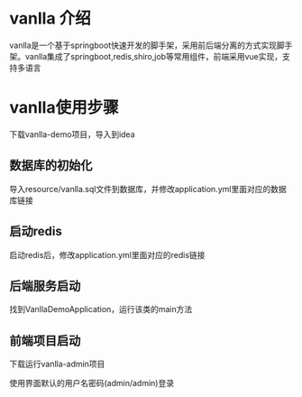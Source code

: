 # vanlla 介绍
vanlla是一个基于springboot快速开发的脚手架，采用前后端分离的方式实现脚手架。vanlla集成了springboot,redis,shiro,job等常用组件，前端采用vue实现，支持多语言


# vanlla使用步骤
下载vanlla-demo项目，导入到idea
## 数据库的初始化
导入resource/vanlla.sql文件到数据库，并修改application.yml里面对应的数据库链接
## 启动redis
启动redis后，修改application.yml里面对应的redis链接
## 后端服务启动
找到VanllaDemoApplication，运行该类的main方法
## 前端项目启动
下载运行vanlla-admin项目   

使用界面默认的用户名密码(admin/admin)登录
